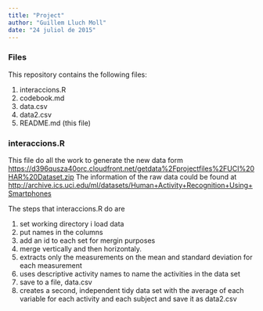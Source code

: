 ```yaml
---
title: "Project"
author: "Guillem Lluch Moll"
date: "24 juliol de 2015"
---
```


### Files

This repository contains the following files:

1.	interaccions.R
2.	codebook.md
3.  data.csv
4.  data2.csv
5.  README.md (this file)


### interaccions.R
This file do all the work to generate the new data form https://d396qusza40orc.cloudfront.net/getdata%2Fprojectfiles%2FUCI%20HAR%20Dataset.zip
The information of the raw data could be found at http://archive.ics.uci.edu/ml/datasets/Human+Activity+Recognition+Using+Smartphones

The steps that interaccions.R do are

1. set working directory i load data
2. put names in the columns 
3. add an id to each set for mergin purposes 
4. merge vertically and then horizontaly.
5. extracts only the measurements on the mean and standard deviation for each measurement
6. uses descriptive activity names to name the activities in the data set
7. save to a file, data.csv
8. creates a second, independent tidy data set with the average of each variable for each activity and each subject and save it as data2.csv
